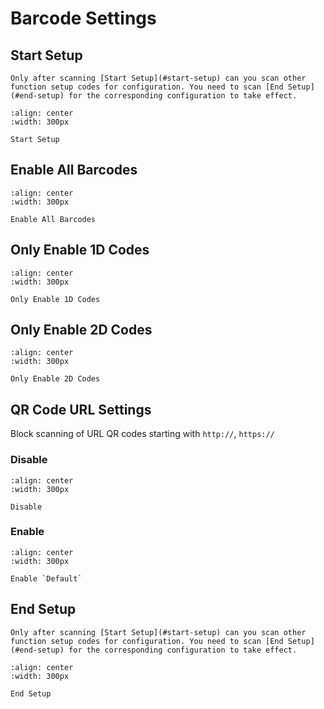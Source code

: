 # Barcode Settings

## Start Setup
```{note}
Only after scanning [Start Setup](#start-setup) can you scan other function setup codes for configuration. You need to scan [End Setup](#end-setup) for the corresponding configuration to take effect.
```
```{figure} ../../media/252B24.24.png
:align: center
:width: 300px

Start Setup
```


## Enable All Barcodes

```{figure} ../../media/EC00.png
:align: center
:width: 300px

Enable All Barcodes
```

## Only Enable 1D Codes

```{figure} ../../media/OE1D.png
:align: center
:width: 300px

Only Enable 1D Codes
```

## Only Enable 2D Codes

```{figure} ../../media/OE2D.png
:align: center
:width: 300px

Only Enable 2D Codes
```

## QR Code URL Settings
Block scanning of URL QR codes starting with `http://`, `https://`

### Disable

```{figure} ../../media/25DISABLE_WEB25.png
:align: center
:width: 300px

Disable
```

### Enable

```{figure} ../../media/25ENABLE_WEB25.png
:align: center
:width: 300px

Enable `Default`
```


## End Setup
```{note}
Only after scanning [Start Setup](#start-setup) can you scan other function setup codes for configuration. You need to scan [End Setup](#end-setup) for the corresponding configuration to take effect.
```

```{figure} ../../media/25242425.png
:align: center
:width: 300px

End Setup
```